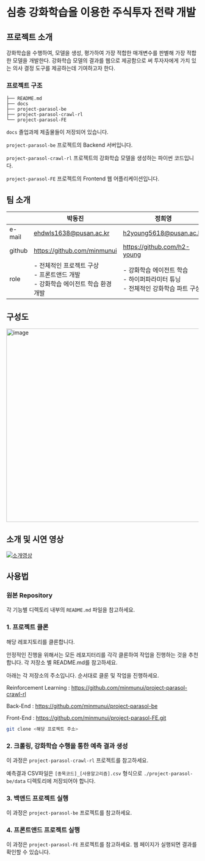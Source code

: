 # 심층 강화학습을 이용한 주식투자 전략 개발

## 프로젝트 소개

강화학습을 수행하여, 모델을 생성, 평가하여 가장 적합한 매개변수를 판별해 가장 적합한 모델을 개발한다. 강화학습 모델의 결과를 웹으로 제공함으로 써 투자자에게 가치 있는 의사 결정 도구를 제공하는데 기여하고자
한다.

### 프로젝트 구조

```
├── README.md
├── docs
├── project-parasol-be
├── project-parasol-crawl-rl
└── project-parasol-FE
```

`docs` 졸업과제 제출물들이 저장되어 있습니다.

`project-parasol-be` 프로젝트의 Backend 서버입니다.

`project-parasol-crawl-rl` 프로젝트의 강화학습 모델을 생성하는 파이썬 코드입니다.

`project-parasol-FE` 프로젝트의 Frontend 웹 어플리케이션입니다.

## 팀 소개

|        | 박동진                                                     | 정희영                                               | 신재환                           |
|--------|---------------------------------------------------------|-----------------------------------------------------|-------------------------------|
| e-mail | ehdwls1638@pusan.ac.kr                                  | h2young5618@pusan.ac.kr                             | jhjh307@naver.com             |
| github | https://github.com/minmunui                             | https://github.com/h2-young                         |                               |
| role   | - 전체적인 프로젝트 구상 <br> - 프론트앤드 개발 <br>- 강화학습 에이전트 학습 환경 개발 | - 강화학습 에이전트 학습 <br> - 하이퍼파라미터 튜닝 <br>- 전체적인 강화학습 파트 구상 | - 백앤드 개발<br>- 강화학습을 위한 데이터 수집 |


## 구성도

<img width="506" alt="image" src="https://github.com/pnucse-capstone/capstone-2023-1-30/assets/82745129/b4a032eb-54f3-483c-bb84-57a12556abfd">

## 소개 및 시연 영상

<!--[![영상 이름](유튜브 영상 썸네일 URL)](유투브 영상 URL)-->
[![소개영상](http://img.youtube.com/vi/NnImqeOGRkuEsMAu/0.jpg)](https://youtu.be/AdCQVRH2IEA?si=NnImqeOGRkuEsMAu)  


## 사용법

### 원본 Repository

각 기능별 디렉토리 내부의 `README.md` 파일을 참고하세요.

### 1. 프로젝트 클론

해당 레포지토리를 클론합니다.

안정적인 진행을 위해서는 모든 레포지터리를 각각 클론하여 작업을 진행하는 것을 추천합니다.
각 저장소 별 README.md를 참고하세요.

아래는 각 저장소의 주소입니다. 순서대로 클룬 및 작업을 진행하세요.

Reinforcement Learning : https://github.com/minmunui/project-parasol-crawl-rl

Back-End : https://github.com/minmunui/project-parasol-be

Front-End : https://github.com/minmunui/project-parasol-FE.git

```bash
git clone <해당 프로젝트 주소>
```

### 2. 크롤링, 강화학습 수행을 통한 예측 결과 생성

이 과정은 `project-parasol-crawl-rl` 프로젝트를 참고하세요.

예측결과 CSV파일은 `[종목코드]_[사용알고리즘].csv` 형식으로 `./project-parasol-be/data` 디렉토리에 저장되어야 합니다.

### 3. 백앤드 프로젝트 실행

이 과정은 `project-parasol-be` 프로젝트를 참고하세요.

### 4. 프론트앤드 프로젝트 실행

이 과정은 `project-parasol-FE` 프로젝트를 참고하세요.
웹 페이지가 실행되면 결과를 확인할 수 있습니다.
